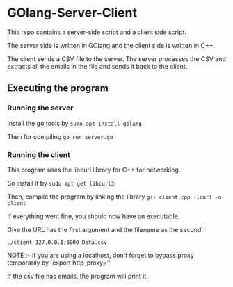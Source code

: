 # GOlang-Server-Client
This repo contains a server-side script and a client side script.

The server side is written in GOlang and the client side is written in C++.

The client sends a CSV file to the server. The server processes the CSV and extracts all the emails in the file and sends it back to the client. 

## Executing the program

### Running the server

Install the go tools by `sudo apt install golang`

Then for compiling `go run server.go`

### Running the client

This program uses the libcurl library for C++ for networking.

So install it by `sudo apt get libcurl3`

Then, compile the program by linking the library `g++ client.cpp -lcurl -o client`

If everything went fine, you should now have an executable.

Give the URL has the first argument and the filename as the second.

`./client 127.0.0.1:8000 Data.csv`

NOTE :- If you are using a localhost, don't forget to bypass proxy temporarily by `export http_proxy=''

If the csv file has emails, the program will print it.
